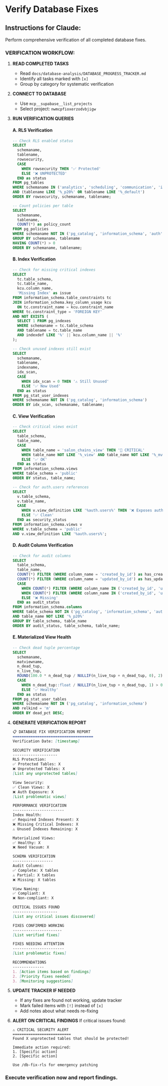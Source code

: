 # Verify Database Fixes

## Instructions for Claude:

Perform comprehensive verification of all completed database fixes.

### VERIFICATION WORKFLOW:

1. **READ COMPLETED TASKS**
   - Read `docs/database-analysis/DATABASE_PROGRESS_TRACKER.md`
   - Identify all tasks marked with `[x]`
   - Group by category for systematic verification

2. **CONNECT TO DATABASE**
   - Use `mcp__supabase__list_projects`
   - Select project: `nwmcpfioxerzodvbjigw`

3. **RUN VERIFICATION QUERIES**

   #### A. RLS Verification
   ```sql
   -- Check RLS enabled status
   SELECT
     schemaname,
     tablename,
     rowsecurity,
     CASE
       WHEN rowsecurity THEN '✅ Protected'
       ELSE '❌ UNPROTECTED'
     END as status
   FROM pg_tables
   WHERE schemaname IN ('analytics', 'scheduling', 'communication', 'identity')
   AND (tablename LIKE '%_p20%' OR tablename LIKE '%_default')
   ORDER BY rowsecurity, schemaname, tablename;

   -- Count policies per table
   SELECT
     schemaname,
     tablename,
     COUNT(*) as policy_count
   FROM pg_policies
   WHERE schemaname NOT IN ('pg_catalog', 'information_schema', 'auth')
   GROUP BY schemaname, tablename
   HAVING COUNT(*) > 0
   ORDER BY schemaname, tablename;
   ```

   #### B. Index Verification
   ```sql
   -- Check for missing critical indexes
   SELECT
     tc.table_schema,
     tc.table_name,
     kcu.column_name,
     'Missing Index' as issue
   FROM information_schema.table_constraints tc
   JOIN information_schema.key_column_usage kcu
     ON tc.constraint_name = kcu.constraint_name
   WHERE tc.constraint_type = 'FOREIGN KEY'
   AND NOT EXISTS (
     SELECT 1 FROM pg_indexes
     WHERE schemaname = tc.table_schema
     AND tablename = tc.table_name
     AND indexdef LIKE '%' || kcu.column_name || '%'
   );

   -- Check unused indexes still exist
   SELECT
     schemaname,
     tablename,
     indexname,
     idx_scan,
     CASE
       WHEN idx_scan = 0 THEN '⚠️ Still Unused'
       ELSE '✅ Now Used'
     END as status
   FROM pg_stat_user_indexes
   WHERE schemaname NOT IN ('pg_catalog', 'information_schema')
   ORDER BY idx_scan, schemaname, tablename;
   ```

   #### C. View Verification
   ```sql
   -- Check critical views exist
   SELECT
     table_schema,
     table_name,
     CASE
       WHEN table_name = 'salon_chains_view' THEN '🔴 CRITICAL'
       WHEN table_name NOT LIKE '%_view' AND table_name NOT LIKE '%_mv' THEN '⚠️ Naming Issue'
       ELSE '✅ OK'
     END as status
   FROM information_schema.views
   WHERE table_schema = 'public'
   ORDER BY status, table_name;

   -- Check for auth.users references
   SELECT
     v.table_schema,
     v.table_name,
     CASE
       WHEN v.view_definition LIKE '%auth.users%' THEN '❌ Exposes auth.users'
       ELSE '✅ Clean'
     END as security_status
   FROM information_schema.views v
   WHERE v.table_schema = 'public'
   AND v.view_definition LIKE '%auth.users%';
   ```

   #### D. Audit Column Verification
   ```sql
   -- Check for audit columns
   SELECT
     table_schema,
     table_name,
     COUNT(*) FILTER (WHERE column_name = 'created_by_id') as has_created_by,
     COUNT(*) FILTER (WHERE column_name = 'updated_by_id') as has_updated_by,
     CASE
       WHEN COUNT(*) FILTER (WHERE column_name IN ('created_by_id', 'updated_by_id')) = 2 THEN '✅ Complete'
       WHEN COUNT(*) FILTER (WHERE column_name IN ('created_by_id', 'updated_by_id')) = 1 THEN '⚠️ Partial'
       ELSE '❌ Missing'
     END as audit_status
   FROM information_schema.columns
   WHERE table_schema NOT IN ('pg_catalog', 'information_schema', 'auth')
   AND table_name NOT LIKE '%_p20%'
   GROUP BY table_schema, table_name
   ORDER BY audit_status, table_schema, table_name;
   ```

   #### E. Materialized View Health
   ```sql
   -- Check dead tuple percentage
   SELECT
     schemaname,
     matviewname,
     n_dead_tup,
     n_live_tup,
     ROUND(100.0 * n_dead_tup / NULLIF(n_live_tup + n_dead_tup, 0), 2) as dead_pct,
     CASE
       WHEN n_dead_tup::float / NULLIF(n_live_tup + n_dead_tup, 1) > 0.2 THEN '❌ Needs VACUUM'
       ELSE '✅ Healthy'
     END as status
   FROM pg_stat_user_tables
   WHERE schemaname NOT IN ('pg_catalog', 'information_schema')
   AND relkind = 'm'
   ORDER BY dead_pct DESC;
   ```

4. **GENERATE VERIFICATION REPORT**

   ```markdown
   📋 DATABASE FIX VERIFICATION REPORT
   ====================================
   Verification Date: [timestamp]

   SECURITY VERIFICATION
   --------------------
   RLS Protection:
   ✅ Protected Tables: X
   ❌ Unprotected Tables: X
   [List any unprotected tables]

   View Security:
   ✅ Clean Views: X
   ❌ Auth Exposure: X
   [List problematic views]

   PERFORMANCE VERIFICATION
   -----------------------
   Index Health:
   ✅ Required Indexes Present: X
   ❌ Missing Critical Indexes: X
   ⚠️ Unused Indexes Remaining: X

   Materialized Views:
   ✅ Healthy: X
   ❌ Need Vacuum: X

   SCHEMA VERIFICATION
   ------------------
   Audit Columns:
   ✅ Complete: X tables
   ⚠️ Partial: X tables
   ❌ Missing: X tables

   View Naming:
   ✅ Compliant: X
   ❌ Non-compliant: X

   CRITICAL ISSUES FOUND
   --------------------
   [List any critical issues discovered]

   FIXES CONFIRMED WORKING
   ----------------------
   [List verified fixes]

   FIXES NEEDING ATTENTION
   -----------------------
   [List problematic fixes]

   RECOMMENDATIONS
   --------------
   1. [Action items based on findings]
   2. [Priority fixes needed]
   3. [Monitoring suggestions]
   ```

5. **UPDATE TRACKER IF NEEDED**
   - If any fixes are found not working, update tracker
   - Mark failed items with `[!]` instead of `[x]`
   - Add notes about what needs re-fixing

6. **ALERT ON CRITICAL FINDINGS**
   If critical issues found:
   ```
   ⚠️ CRITICAL SECURITY ALERT
   ==========================
   Found X unprotected tables that should be protected!

   Immediate action required:
   1. [Specific action]
   2. [Specific action]

   Use /db-fix-rls for emergency patching
   ```

### Execute verification now and report findings.